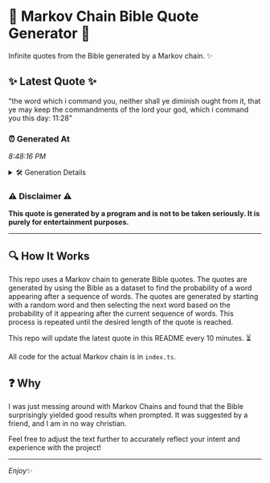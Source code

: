 # 📖 Markov Chain Bible Quote Generator 📖

Infinite quotes from the Bible generated by a Markov chain. ✨

## ✨ Latest Quote ✨
"the word which i command you, neither shall ye diminish ought from it, that ye may keep the commandments of the lord your god, which i command you this day: 11:28"

### ⏰ Generated At
*8:48:16 PM*

<details>
    <summary>🛠️ Generation Details</summary>
    <p>
        <strong>🌱 Seed:</strong> the<br>
        <strong>🔄 Iterations:</strong> 30<br>
        <strong>📜 Context History:</strong><br>[ the ]: word<br>[ the, word ]: which<br>[ the, word, which ]: i<br>[ the, word, which, i ]: command<br>[ the, word, which, i, command ]: you,<br>[ the, word, which, i, command, you, ]: neither<br>[ word, which, i, command, you,, neither ]: shall<br>[ which, i, command, you,, neither, shall ]: ye<br>[ i, command, you,, neither, shall, ye ]: diminish<br>[ command, you,, neither, shall, ye, diminish ]: ought<br>[ you,, neither, shall, ye, diminish, ought ]: from<br>[ neither, shall, ye, diminish, ought, from ]: it,<br>[ shall, ye, diminish, ought, from, it, ]: that<br>[ ye, diminish, ought, from, it,, that ]: ye<br>[ diminish, ought, from, it,, that, ye ]: may<br>[ ought, from, it,, that, ye, may ]: keep<br>[ from, it,, that, ye, may, keep ]: the<br>[ it,, that, ye, may, keep, the ]: commandments<br>[ that, ye, may, keep, the, commandments ]: of<br>[ ye, may, keep, the, commandments, of ]: the<br>[ may, keep, the, commandments, of, the ]: lord<br>[ keep, the, commandments, of, the, lord ]: your<br>[ the, commandments, of, the, lord, your ]: god,<br>[ commandments, of, the, lord, your, god, ]: which<br>[ of, the, lord, your, god,, which ]: i<br>[ the, lord, your, god,, which, i ]: command<br>[ lord, your, god,, which, i, command ]: you<br>[ your, god,, which, i, command, you ]: this<br>[ god,, which, i, command, you, this ]: day:<br>[ which, i, command, you, this, day: ]: 11:28<br>
    </p>
</details>

### ⚠️ Disclaimer ⚠️
**This quote is generated by a program and is not to be taken seriously. It is purely for entertainment purposes.**

---

## 🔍 How It Works

This repo uses a Markov chain to generate Bible quotes. The quotes are generated by using the Bible as a dataset to find the probability of a word appearing after a sequence of words. The quotes are generated by starting with a random word and then selecting the next word based on the probability of it appearing after the current sequence of words. This process is repeated until the desired length of the quote is reached.

This repo will update the latest quote in this README every 10 minutes. ⏳

All code for the actual Markov chain is in `index.ts`.

## ❓ Why

I was just messing around with Markov Chains and found that the Bible surprisingly yielded good results when prompted. 
It was suggested by a friend, and I am in no way christian.

Feel free to adjust the text further to accurately reflect your intent and experience with the project!

---

*Enjoy*✨
